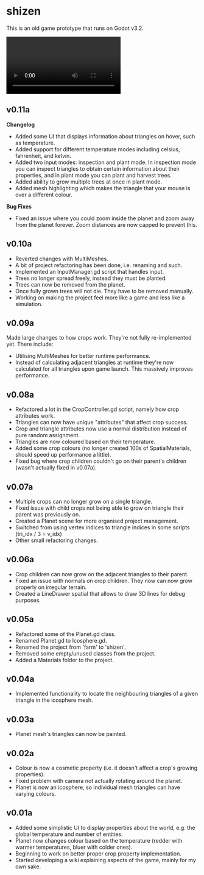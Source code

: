 # shizen

This is an old game prototype that runs on Godot v3.2.

![shizen](https://rawgithubusercontent.com/eugenekingfish/shizen/blob/master/vid.mp4)

## v0.11a

**Changelog**

* Added some UI that displays information about triangles on hover, such as temperature.
* Added support for different temperature modes including celsius, fahrenheit, and kelvin. 
* Added two input modes: inspection and plant mode. In inspection mode you can inspect triangles to obtain certain information about their properties, and in plant mode you can plant and harvest trees.
* Added ability to grow multiple trees at once in plant mode.
* Added mesh highlighting which makes the triangle that your mouse is over a different colour.

**Bug Fixes**

* Fixed an issue where you could zoom inside the planet and zoom away from the planet forever. Zoom distances are now capped to prevent this.


## v0.10a
* Reverted changes with MultiMeshes. 
* A bit of project refactoring has been done, i.e. renaming and such.
* Implemented an InputManager.gd script that handles input.
* Trees no longer spread freely, instead they must be planted.
* Trees can now be removed from the planet.
* Once fully grown trees will not die. They have to be removed manually.
* Working on making the project feel more like a game and less like a simulation.


## v0.09a 
Made large changes to how crops work. They're not fully re-implemented yet. There include:
* Utilising MultiMeshes for better runtime performance.
* Instead of calculating adjacent triangles at runtime they're now calculated for all triangles upon game launch. This massively improves performance.

## v0.08a

* Refactored a lot in the CropController.gd script, namely how crop attributes work.
* Triangles can now have unique "attributes" that affect crop success.
* Crop and triangle attributes now use a normal distribution instead of pure random assignment.
* Triangles are now coloured based on their temperature.
* Added some crop colours (no longer created 100s of SpatialMaterials, should speed up performance a little).
* Fixed bug where crop children couldn't go on their parent's children (wasn't actually fixed in v0.07a).


## v0.07a

* Multiple crops can no longer grow on a single triangle.
* Fixed issue with child crops not being able to grow on triangle their parent was previously on.
* Created a Planet scene for more organised project management.
* Switched from using vertex indices to triangle indices in some scripts (tri_idx / 3 = v_idx)
* Other small refactoring changes.


## v0.06a

* Crop children can now grow on the adjacent triangles to their parent.
* Fixed an issue with normals on crop children. They now can now grow properly on irregular terrain.
* Created a LineDrawer spatial that allows to draw 3D lines for debug purposes.

## v0.05a
* Refactored some of the Planet.gd class.
* Renamed Planet.gd to Icosphere.gd.
* Renamed the project from 'farm' to 'shizen'.
* Removed some empty/unused classes from the project.
* Added a Materials folder to the project.

## v0.04a

* Implemented functionality to locate the neighbouring triangles of a given triangle in the icosphere mesh.

## v0.03a

* Planet mesh's triangles can now be painted.

## v0.02a

* Colour is now a cosmetic property (i.e. it doesn't affect a crop's growing properties).
* Fixed problem with camera not actually rotating around the planet.
* Planet is now an icosphere, so individual mesh triangles can have varying colours.

## v0.01a

* Added some simplistic UI to display properties about the world, e.g. the global temperature and number of entities.
* Planet now changes colour based on the temperature (redder with warmer temperatures, bluer with colder ones).
* Beginning to work on better proper crop property implementation.
* Started developing a wiki explaining aspects of the game, mainly for my own sake.
